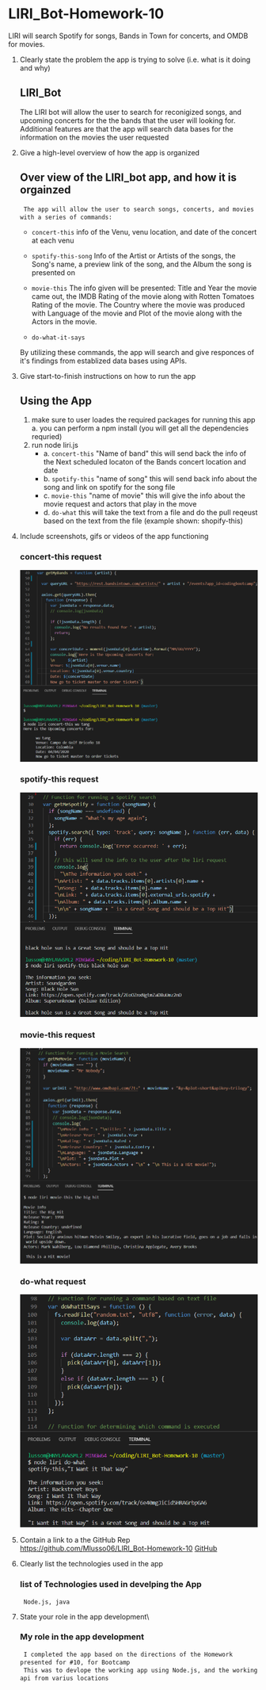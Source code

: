 # LIRI_Bot-Homework-10
LIRI will search Spotify for songs, Bands in Town for concerts, and OMDB for movies.


1. Clearly state the problem the app is trying to solve (i.e. what is it doing and why)
    ## LIRI_Bot
    The LIRI bot will allow the user to search for reconigized songs, and upcoming concerts for the the bands that the user will 
    looking for.
    Additional features are that the app will search data bases for the information on the movies the user requested

2. Give a high-level overview of how the app is organized
    ## Over view of the LIRI_bot app, and how it is orgainzed
        The app will allow the user to search songs, concerts, and movies with a series of commands:
        
   * `concert-this`
    info of the Venu, venu location, and date of the concert at each venu
   * `spotify-this-song`
    Info of the Artist or Artists of the songs, the Song's name, a preview link of the song, and the Album the song is presented on

   * `movie-this`
    The info given will be presented:  Title and Year the movie came out, the IMDB Rating of the movie along with Rotten Tomatoes Rating of the movie.  The Country where the movie was produced with Language of the movie and Plot of the movie along with the Actors in the movie.

   * `do-what-it-says`
   
   By utilizing these commands, the app will search and give responces of it's findings from establized data bases using APIs.

3. Give start-to-finish instructions on how to run the app
    ## Using the App
    1. make sure to user loades the required packages for running this app 
        a. you can perform a npm install (you will get all the dependencies requried)
    2. run node liri.js 
        * a. `concert-this` "Name of band"
             this will send back the info of the Next scheduled locaton of the Bands concert location and date
        * b. `spotify-this` "name of song"
            this will send back info about the song and link on spotify for the song file
        * c. `movie-this` "name of movie" 
            this will give the info about the movie request and actors that play in the move 
        * d. `do-what` this will take the text from a file and do the pull reqeust based on the text from the file (example shown: shopify-this)

4. Include screenshots, gifs or videos of the app functioning
    ### concert-this request
    ![concert-this](./images/concert-this.jpg)

    ### spotify-this request
    ![spotify-this](./images/spotify-this.jpg)

    ### movie-this request
    ![movie-this](./images/movie-this.jpg)

    ### do-what request
    ![do-what](./images/do-what1.jpg)

5. Contain a link to a the GitHub Rep
    https://github.com/Mlusso06/LIRI_Bot-Homework-10
    [GitHub](https://github.com/Mlusso06/LIRI_Bot-Homework-10)


6. Clearly list the technologies used in the app
    ### list of Technologies used in develping the App
        Node.js, java


7. State your role in the app development\
    ### My role in the app development
        I completed the app based on the directions of the Homework presented for #10, for Bootcamp
        This was to devlope the working app using Node.js, and the working api from varius locations
